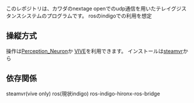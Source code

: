 このレポジトリは、カワダのnextage openでのudp通信を用いたテレイグジスタンスシステムのプログラムです。
rosのindigoでの利用を想定

## 操縦方式
操作は[Perception_Neuron](https://github.com/smhaller/perception-neuron-ros)か
[VIVE](https://github.com/moon-wreckers/vive_tracker)を利用できます。
インストールは[steamvr](https://support.steampowered.com/steamvr/HTC_Vive/)から

## 依存関係
steamvr(vive only) 
ros(現状indigo)
ros-indigo-hironx-ros-bridge

